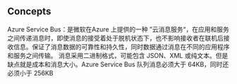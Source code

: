 ## Concepts

Azure Service Bus：是微软在Azure 上提供的一种 ”云消息服务“，在应用和服务之间传递消息时，即使消息的接受着处于脱机状态下，也不影响接收者在联机后接收信息。保证了消息数据的可靠性和持久性，同时数据通过消息在不同的应用程序和服务之间传输。 消息采用二进制格式，可能包含 JSON、XML 或纯文本。但是缺点就是成本和消息大小。Azure Service Bus 队列消息必须大于 64KB，同时还必须小于 256KB
